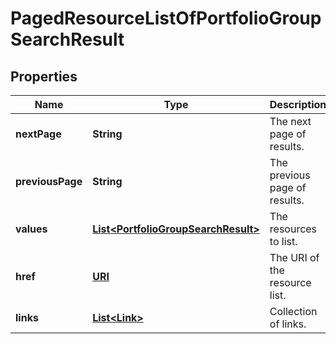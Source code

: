 

# PagedResourceListOfPortfolioGroupSearchResult

## Properties

Name | Type | Description | Notes
------------ | ------------- | ------------- | -------------
**nextPage** | **String** | The next page of results. |  [optional]
**previousPage** | **String** | The previous page of results. |  [optional]
**values** | [**List&lt;PortfolioGroupSearchResult&gt;**](PortfolioGroupSearchResult.md) | The resources to list. | 
**href** | [**URI**](URI.md) | The URI of the resource list. |  [optional]
**links** | [**List&lt;Link&gt;**](Link.md) | Collection of links. |  [optional]



